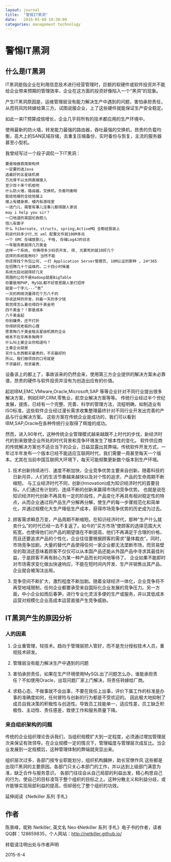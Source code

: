 ```yaml
---
layout: journal
title:  "警惕IT黑洞"
date:   2016-05-09 19:30:00
categories: management technology
---
```


警惕IT黑洞
=====

什么是IT黑洞
-----

IT黑洞是指企业在利用信息技术进行经营管理时，巨额的软硬件或软件投资并不能给企业带来预期的管理效率，企业在这方面的投资好像陷入一个“黑洞”的现象。

产生IT黑洞原因是，运维管理层没有能力解决生产中遇到的问题，害怕承担责任，从而将风险转嫁给第三方。试图说服企业，上了这些硬件就能保证生产安全稳定。

如此一来IT预算成倍增长，企业几乎将所有的技术都应用的生产环境中。

使用最新的防火墙，转发能力最强的路由器，吞吐最强的交换机，昂贵的负载均衡，高大上的SAN区域存储，去重复压缩备份，实时备份与恢复，主流的服务器甚至小型机。

我曾经写过一个段子调侃一下IT黑洞：

	要是咱做首席架构师
	一定要的选Java
	选最好的五星级机房
	万兆骨干以太网直接接入
	至少百十来个机柜吧
	什么防火墙，路由器，交换机，负载均衡呀
	能给他接的全给他接上
	楼上有健身房，楼内有游戏室
	一进门儿，甭管有事儿没事儿都得跟人家说
	may i help you sir？
	一口地道的英国伦敦腔儿
	倍儿有面子
	什么 hibernate, structs, spring,ActiveMQ 全都给我装上
	别说代码多少行,光 xml 配置文件就100M多兆
	一个 EMC 存储放那儿, 干啥, 存储Log4J的日志
	一年服务费就得几万美金
	这样一个系统, 你猜得多少码农开发, 得, 光累死的就10好几个
	这样的系统能用吗? 当然不能
	你还得找个外包公司, 一打 Application Server管理员, 18M认证的那种 , 24*365
	在招聘几十个运维的，二十四小时候着
	系统光启动就得好几天
	周围的公司不是Hadoop就是BigTable
	你要是用PHP, MySQL都不好意思跟人家打招呼
	就是一个字儿---“贵”
	一天的网络流量得花个万八千的
	你说这样的开发，码畜一天的多少钱
	我觉得怎么着也得四千美金吧
	四千美金？！那是成本
	八千美金起
	你别嫌贵，还不打折
	你得研究老板的心理
	愿意掏几千美金租五星级机房的企业
	根本不在乎再多掏两千
	什么叫土豪企业你知道吗？
	土豪企业就是
	买什么东西都买最贵的，不买最好的
	所以，我们做项目的口号就是
	不求最好，但求最贵．

设备该上的都上了，事故该来的仍然会来，使用第三方企业提供的解决方案未必靠谱，昂贵的硬件与软件投资并没有为创造出应有的价值。

起初IBM,EMC,VMware,Oracle,Microsoft,SAP 等等企业针对不同行业提出很多解决方案，例如ERP,CRM,零售业，航空业解决方案等等。
传统行业经过半个世纪发展，提炼，已经有一个完整、完善、科学的管理方法，流程明确，如制造业有ISO标准，这些软件企业经过漫长需求收集整理最终针对不同行业开发出完善的产品与行业解决方案。
这些方案在传统企业是成功的，我们可以看到IBM,SAP,Oracle在各种传统行业取得了辉煌的成功。

然而，进入90年代，这种传统企业管理模式越来越跟不上时代的步伐，新经济时代的到来致使企业所处的时代背景和竞争环境发生了根本性的变化。
软件供应商的传统解决方案也不适合当下的企业，日益显露出其弊端。传统软件开发方式，一年过半年发布一个版本已经不能适应互联网时代，我们需要一周甚至每天一个版本。尤其在当前中国互联网大环境下，每天可能频繁更新数个版本到生产环境。

1. 技术创新持续进行、速度不断加快，企业竞争优势主要来自创新。随着科技的日新月异，人们的生活节奏越来越快以及对个性的追求，产品的生命周期不断缩短。
与工业经济时代不同，创新(Innovation)成为知识经济时代的首要目标。人们通过有计划的、连续不断的创新来赢得市场的竞争优势。
也就是说在知识经济时代创新不再具有一定的阶段性，产品变化不再具有相对稳定性的特点，从而企业通过将产品生产分解再分解，使生产的每一步骤规范化和简单化，并通过规模化大生产降低生产成本，获得市场竞争优势的历史成为过去。

1. 顾客需求瞬息万变，产品周期不断缩短。在知识经济时代，那种”生产什么就卖什么”的时代已经一去不复返了。如今的”买方市场”使顾客的选择范围大大拓宽，也使得他们对产品的期望值在不断提高，他们不再满足于合理的价格，而且还要追求产品的个性化，企业往往要根据顾客的需求”量体裁衣”。同时，市场竞争加剧，大量的替代产品使得任何一家企业都无法垄断市场，而贸易壁垒的取消还意味着顾客不仅仅可以从本国产品还能从外国产品中寻求其最佳利益，于是顾客不再有耐心为某一种产品而长时间地等待了。
企业如果不能即时对市场需求变化做出快速响应，不能在短时间内开发、生产并销售出其产品，企业就会被淘汰出局。

1. 竞争空间不断扩大，激烈程度不断加剧。随着全球经济一体化，企业竞争将不再受地域限制，任何企业都要承受来自国际化企业发展的竞争压力。另一方面，中小企业如雨后春笋，进行专业化灵活多便的生产或服务，并以其低成本运营对规模化企业高成本运营直接产生竞争威胁。


IT黑洞产生的原因分析
-----

### 人的因素

1. 企业重管理，轻技术。趋向于管理层把人管好，而不是充分授权技术人员，重视技术研发。

1. 管理层没有能力解决生产中遇到的问题

1. 害怕承担责任，如果在生产环境使用MySQL出了问题怎么办，谁能承担责任？不如使用Oracle，出现问题厂家上门解决，将责任转嫁给厂商。

1. 求稳心态，不做事就不会出事，不要在我任上出事，评价下属工作的标准是办事的准确度如何，任何冒险与创新的行为都是不受欢迎的。
因此极大地抑制了成员自我决策的积极性与创造性。导致员工技能单一，适应性差，员工缺乏积极性、主动性、责任感差，致使工作和服务质量下降。

### 来自组织架构的问题
传统的企业组织理论告诉我们，当组织规模扩大到一定程度，必须通过增加管理层次来保证有效领导。在企业规模一定的情况下，管理幅度与管理层次成反比。当企业发展到一定规模后，这种管理体制的弊端就突显出来。

组织层次过多，各部门按专业职能划分，组织机构臃肿，助长官僚作风 这些都是出现IT黑洞的主要原因。各部门只关心本部门的工作，并以达到上级部门满意为准，缺乏合作与服务意识。
各部门往往会从自己局部的利益出发，精心构思自己的行为，使自己的目标凌驾于整个组织的目标之上。这种分散主义和利益分歧，或许能够实现局部利益的提高，但却弱化了整个组织的功效。






延伸阅读《Netkiller 系列 手札》

作者
-----
陈景峰，昵称 Netkiller, 英文名 Neo 《Netkiller 系列 手札》电子书的作者，读者QQ群：128659835，个人网站：http://netkiller.github.io/

转载请注明出处与作者声明

2015-8-4